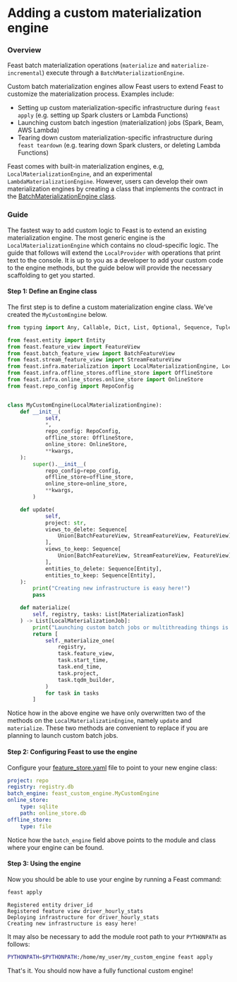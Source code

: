 # Adding a custom materialization engine

### Overview

Feast batch materialization operations (`materialize` and `materialize-incremental`) execute through a `BatchMaterializationEngine`.

Custom batch materialization engines allow Feast users to extend Feast to customize the materialization process. Examples include:

* Setting up custom materialization-specific infrastructure during `feast apply` (e.g. setting up Spark clusters or Lambda Functions)
* Launching custom batch ingestion \(materialization\) jobs \(Spark, Beam, AWS Lambda\)
* Tearing down custom materialization-specific infrastructure during `feast teardown` (e.g. tearing down Spark clusters, or deleting Lambda Functions)

Feast comes with built-in materialization engines, e.g, `LocalMaterializationEngine`, and an experimental `LambdaMaterializationEngine`. However, users can develop their own materialization engines by creating a class that implements the contract in the [BatchMaterializationEngine class](https://github.com/feast-dev/feast/blob/6d7b38a39024b7301c499c20cf4e7aef6137c47c/sdk/python/feast/infra/materialization/batch_materialization_engine.py#L72).

### Guide

The fastest way to add custom logic to Feast is to extend an existing materialization engine. The most generic engine is the `LocalMaterializationEngine` which contains no cloud-specific logic. The guide that follows will extend the `LocalProvider` with operations that print text to the console. It is up to you as a developer to add your custom code to the engine methods, but the guide below will provide the necessary scaffolding to get you started.

#### Step 1: Define an Engine class

The first step is to define a custom materialization engine class. We've created the `MyCustomEngine` below.

```python
from typing import Any, Callable, Dict, List, Optional, Sequence, Tuple, Union

from feast.entity import Entity
from feast.feature_view import FeatureView
from feast.batch_feature_view import BatchFeatureView
from feast.stream_feature_view import StreamFeatureView
from feast.infra.materialization import LocalMaterializationEngine, LocalMaterializationJob, MaterializationTask
from feast.infra.offline_stores.offline_store import OfflineStore
from feast.infra.online_stores.online_store import OnlineStore
from feast.repo_config import RepoConfig


class MyCustomEngine(LocalMaterializationEngine):
    def __init__(
            self,
            *,
            repo_config: RepoConfig,
            offline_store: OfflineStore,
            online_store: OnlineStore,
            **kwargs,
    ):
        super().__init__(
            repo_config=repo_config,
            offline_store=offline_store,
            online_store=online_store,
            **kwargs,
        )

    def update(
            self,
            project: str,
            views_to_delete: Sequence[
                Union[BatchFeatureView, StreamFeatureView, FeatureView]
            ],
            views_to_keep: Sequence[
                Union[BatchFeatureView, StreamFeatureView, FeatureView]
            ],
            entities_to_delete: Sequence[Entity],
            entities_to_keep: Sequence[Entity],
    ):
        print("Creating new infrastructure is easy here!")
        pass

    def materialize(
        self, registry, tasks: List[MaterializationTask]
    ) -> List[LocalMaterializationJob]:
        print("Launching custom batch jobs or multithreading things is pretty easy...")
        return [
            self._materialize_one(
                registry,
                task.feature_view,
                task.start_time,
                task.end_time,
                task.project,
                task.tqdm_builder,
            )
            for task in tasks
        ]

```

Notice how in the above engine we have only overwritten two of the methods on the `LocalMaterializatinEngine`, namely `update` and `materialize`. These two methods are convenient to replace if you are planning to launch custom batch jobs.

#### Step 2: Configuring Feast to use the engine

Configure your [feature\_store.yaml](../reference/feature-repository/feature-store-yaml.md) file to point to your new engine class:

```yaml
project: repo
registry: registry.db
batch_engine: feast_custom_engine.MyCustomEngine
online_store:
    type: sqlite
    path: online_store.db
offline_store:
    type: file
```

Notice how the `batch_engine` field above points to the module and class where your engine can be found. 

#### Step 3: Using the engine

Now you should be able to use your engine by running a Feast command:

```bash
feast apply
```

```text
Registered entity driver_id
Registered feature view driver_hourly_stats
Deploying infrastructure for driver_hourly_stats
Creating new infrastructure is easy here!
```

It may also be necessary to add the module root path to your `PYTHONPATH` as follows:

```bash
PYTHONPATH=$PYTHONPATH:/home/my_user/my_custom_engine feast apply
```

That's it. You should now have a fully functional custom engine!
